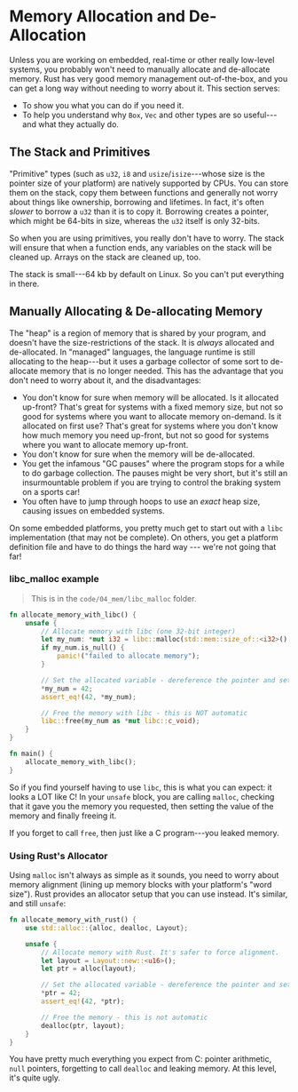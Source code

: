 # Memory Allocation and De-Allocation

Unless you are working on embedded, real-time or other really low-level systems, you probably won't need to manually allocate and de-allocate memory. Rust has very good memory management out-of-the-box, and you can get a long way without needing to worry about it. This section serves:

* To show you what you can do if you need it.
* To help you understand why `Box`, `Vec` and other types are so useful---and what they actually do.

## The Stack and Primitives

"Primitive" types (such as `u32`, `i8` and `usize`/`isize`---whose size is the pointer size of your platform) are natively supported by CPUs. You can store them on the stack, copy them between functions and generally not worry about things like ownership, borrowing and lifetimes. In fact, it's often *slower* to borrow a `u32` than it is to copy it. Borrowing creates a pointer, which might be 64-bits in size, whereas the `u32` itself is only 32-bits.

So when you are using primitives, you really don't have to worry. The stack will ensure that when a function ends, any variables on the stack will be cleaned up. Arrays on the stack are cleaned up, too.

The stack is small---64 kb by default on Linux. So you can't put everything in there.

## Manually Allocating & De-allocating Memory

The "heap" is a region of memory that is shared by your program, and doesn't have the size-restrictions of the stack. It is *always* allocated and de-allocated. In "managed" languages, the language runtime is still allocating to the heap---but it uses a garbage collector of some sort to de-allocate memory that is no longer needed. This has the advantage that you don't need to worry about it, and the disadvantages:

* You don't know for sure when memory will be allocated. Is it allocated up-front? That's great for systems with a fixed memory size, but not so good for systems where you want to allocate memory on-demand. Is it allocated on first use? That's great for systems where you don't know how much memory you need up-front, but not so good for systems where you want to allocate memory up-front.
* You don't know for sure when the memory will be de-allocated.
* You get the infamous "GC pauses" where the program stops for a while to do garbage collection. The pauses might be very short, but it's still an insurmountable problem if you are trying to control the braking system on a sports car!
* You often have to jump through hoops to use an *exact* heap size, causing issues on embedded systems.

On some embedded platforms, you pretty much get to start out with a `libc` implementation (that may not be complete). On others, you get a platform definition file and have to do things the hard way --- we're not going that far!

### libc_malloc example

> This is in the `code/04_mem/libc_malloc` folder.

```rust
fn allocate_memory_with_libc() {
    unsafe {
        // Allocate memory with libc (one 32-bit integer)
        let my_num: *mut i32 = libc::malloc(std::mem::size_of::<i32>() as libc::size_t) as *mut i32;
        if my_num.is_null() {
            panic!("failed to allocate memory");
        }

        // Set the allocated variable - dereference the pointer and set to 42
        *my_num = 42;
        assert_eq!(42, *my_num);

        // Free the memory with libc - this is NOT automatic
        libc::free(my_num as *mut libc::c_void);
    }
}

fn main() {
    allocate_memory_with_libc();
}
```

So if you find yourself having to use `libc`, this is what you can expect: it looks a LOT like C! In your `unsafe` block, you are calling `malloc`, checking that it gave you the memory you requested, then setting the value of the memory and finally freeing it.

If you forget to call `free`, then just like a C program---you leaked memory.

### Using Rust's Allocator

Using `malloc` isn't always as simple as it sounds, you need to worry about memory alignment (lining up memory blocks with your platform's "word size"). Rust provides an allocator setup that you can use instead. It's similar, and still `unsafe`:

```rust
fn allocate_memory_with_rust() {
    use std::alloc::{alloc, dealloc, Layout};

    unsafe {
        // Allocate memory with Rust. It's safer to force alignment.
        let layout = Layout::new::<u16>();
        let ptr = alloc(layout);

        // Set the allocated variable - dereference the pointer and set to 42
        *ptr = 42;
        assert_eq!(42, *ptr);

        // Free the memory - this is not automatic
        dealloc(ptr, layout);
    }
}
```

You have pretty much everything you expect from C: pointer arithmetic, `null` pointers, forgetting to call `dealloc` and leaking memory. At this level, it's quite ugly.